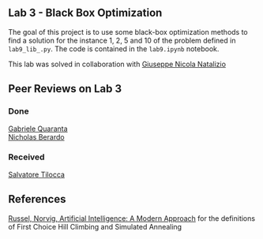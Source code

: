 ## Lab 3 - Black Box Optimization

The goal of this project is to use some black-box optimization methods to find a solution for the instance 1, 2, 5 and 10 of the problem defined in `lab9_lib_.py`.
The code is contained in the `lab9.ipynb` notebook.

This lab was solved in collaboration with [Giuseppe Nicola Natalizio](https://github.com/GNNatan/compint)

## Peer Reviews on Lab 3

### Done
[Gabriele Quaranta](https://github.com/gabriquaranta/computational-intelligence/issues/3)  
[Nicholas Berardo](https://github.com/Niiikkkk/Computational-Intelligence/issues/3)
### Received
[Salvatore Tilocca](https://github.com/Guido-Pio-Natalizio/computational-intelligence/issues/2)

## References
[Russel, Norvig, Artificial Intelligence: A Modern Approach](https://www.google.it/books/edition/Artificial_Intelligence_A_Modern_Approac/cb0qEAAAQBAJ?hl=it) for the definitions of First Choice Hill Climbing and Simulated Annealing
